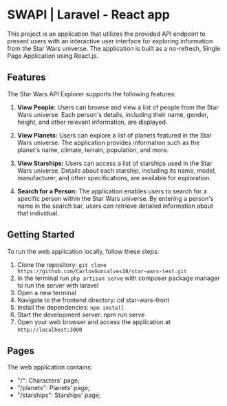 # SWAPI | Laravel - React app 

This project is an application that utilizes the provided API endpoint to present users with an interactive user interface for exploring information from the Star Wars universe. The application is built as a no-refresh, Single Page Application using React.js.

## Features

The Star Wars API Explorer supports the following features:

1. **View People:** Users can browse and view a list of people from the Star Wars universe. Each person's details, including their name, gender, height, and other relevant information, are displayed.

2. **View Planets:** Users can explore a list of planets featured in the Star Wars universe. The application provides information such as the planet's name, climate, terrain, population, and more.

3. **View Starships:** Users can access a list of starships used in the Star Wars universe. Details about each starship, including its name, model, manufacturer, and other specifications, are available for exploration.

4. **Search for a Person:** The application enables users to search for a specific person within the Star Wars universe. By entering a person's name in the search bar, users can retrieve detailed information about that individual.

## Getting Started 

To run the web application locally, follow these steps:

1. Clone the repository: `git clone https://github.com/CarlosGoncalves18/star-wars-test.git`
2. In the terminal run `php artisan serve` with composer package manager to run the server with laravel
3. Open a new terminal 
4. Navigate to the frontend directory: cd star-wars-front
5. Install the dependencies: `npm install`
6. Start the development server: npm run serve
7. Open your web browser and access the application at `http://localhost:3000`
   
## Pages
The web application contains:

* "/": Characters' page;
* "/planets": Planets' page;
* "/starships": Starships' page;
